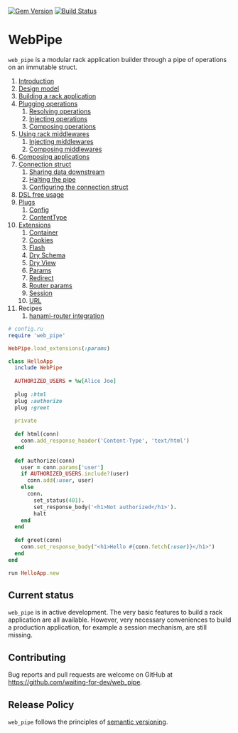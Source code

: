 [![Gem Version](https://badge.fury.io/rb/web_pipe.svg)](https://badge.fury.io/rb/web_pipe)
[![Build Status](https://travis-ci.com/waiting-for-dev/web_pipe.svg?branch=master)](https://travis-ci.com/waiting-for-dev/web_pipe)

# WebPipe

`web_pipe` is a modular rack application builder through a pipe of
operations on an immutable struct.

1. [Introduction](/docs/introduction.md)
1. [Design model](/docs/design_model.md)
1. [Building a rack application](/docs/building_a_rack_application.md)
1. [Plugging operations](/docs/plugging_operations.md)
   1. [Resolving operations](/docs/plugging_operations/resolving_operations.md)
   1. [Injecting operations](/docs/plugging_operations/injecting_operations.md)
   1. [Composing operations](/docs/plugging_operations/composing_operations.md)
1. [Using rack middlewares](/docs/using_rack_middlewares.md)
   1. [Injecting middlewares](/docs/using_rack_middlewares/injecting_middlewares.md)
   1. [Composing middlewares](/docs/using_rack_middlewares/composing_middlewares.md)
1. [Composing applications](/docs/composing_applications.md)
1. [Connection struct](/docs/connection_struct.md)
   1. [Sharing data downstream](/docs/connection_struct/sharing_data_downstream.md)
   1. [Halting the pipe](/docs/connection_struct/halting_the_pipe.md)
   1. [Configuring the connection struct](/docs/connection_struct/configuring_the_connection_struct.md)
1. [DSL free usage](/docs/dsl_free_usage.md)
1. [Plugs](/docs/plugs.md)
   1. [Config](/docs/plugs/config.md)
   1. [ContentType](/docs/plugs/content_type.md)
1. [Extensions](/docs/extensions.md)
   1. [Container](/docs/extensions/container.md)
   1. [Cookies](/docs/extensions/cookies.md)
   1. [Flash](/docs/extensions/flash.md)
   1. [Dry Schema](/docs/extensions/dry_schema.md)
   1. [Dry View](/docs/extensions/dry_view.md)
   1. [Params](/docs/extensions/params.md)
   1. [Redirect](/docs/extensions/redirect.md)
   1. [Router params](/docs/extensions/router_params.md)
   1. [Session](/docs/extensions/session.md)
   1. [URL](/docs/extensions/url.md)
1. Recipes
   1. [hanami-router integration](/docs/recipes/hanami_router_integration.md)

```ruby
# config.ru
require 'web_pipe'

WebPipe.load_extensions(:params)

class HelloApp
  include WebPipe
  
  AUTHORIZED_USERS = %w[Alice Joe]
  
  plug :html
  plug :authorize
  plug :greet
  
  private
  
  def html(conn)
    conn.add_response_header('Content-Type', 'text/html')
  end
  
  def authorize(conn)
    user = conn.params['user']
    if AUTHORIZED_USERS.include?(user)
      conn.add(:user, user)
    else
      conn.
        set_status(401).
        set_response_body('<h1>Not authorized</h1>').
        halt
    end
  end
  
  def greet(conn)
    conn.set_response_body("<h1>Hello #{conn.fetch(:user)}</h1>")
  end
end

run HelloApp.new
```

## Current status

`web_pipe` is in active development. The very basic features to build
a rack application are all available. However, very necessary
conveniences to build a production application, for example a session
mechanism, are still missing.

## Contributing

Bug reports and pull requests are welcome on GitHub at
https://github.com/waiting-for-dev/web_pipe.

## Release Policy

`web_pipe` follows the principles of [semantic versioning](http://semver.org/).
